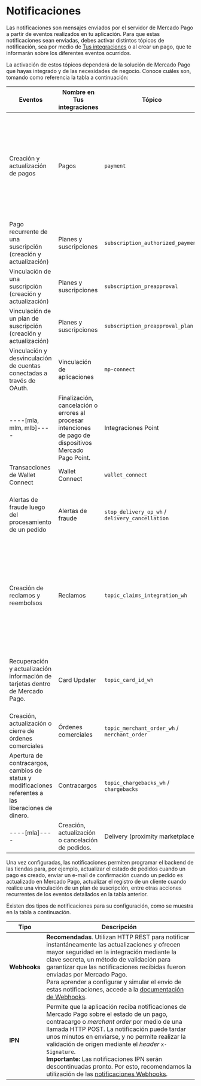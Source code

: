 # Notificaciones

Las notificaciones son mensajes enviados por el servidor de Mercado Pago a partir de eventos realizados en tu aplicación. Para que estas notificaciones sean enviadas, debes activar distintos tópicos de notificación, sea por medio de [Tus integraciones](/developers/panel/app) o al crear un pago, que te informarán sobre los diferentes eventos ocurridos.

La activación de estos tópicos dependerá de la solución de Mercado Pago que hayas integrado y de las necesidades de negocio. Conoce cuáles son, tomando como referencia la tabla a continuación:

| Eventos | Nombre en Tus integraciones | Tópico | Productos asociados |
|---|---|---|---|
| Creación y actualización de pagos | Pagos | `payment` | Checkout ----[mlb]----Transparente ----------------[mla, mlu, mlc, mlm, mco, mpe]----API------------<br>Checkout Pro<br>Checkout Bricks<br>Suscripciones<br>----[mla, mlm, mlb]----Mercado Pago Point (solo para IPN)------------<br>Wallet Connect |
| Pago recurrente de una suscripción (creación y actualización) | Planes y suscripciones | `subscription_authorized_payment` | Suscripciones |
| Vinculación de una suscripción (creación y actualización) | Planes y suscripciones | `subscription_preapproval` | Suscripciones |
| Vinculación de un plan de suscripción (creación y actualización) | Planes y suscripciones | `subscription_preapproval_plan` | Suscripciones |
| Vinculación y desvinculación de cuentas conectadas a través de OAuth. | Vinculación de aplicaciones | `mp-connect` | Todos los productos que hayan implementado OAuth |
----[mla, mlm, mlb]----| Finalización, cancelación o errores al procesar intenciones de pago de dispositivos Mercado Pago Point. | Integraciones Point | `point_integration_wh` / `point_integration_ipn` | Mercado Pago Point |------------
| Transacciones de Wallet Connect | Wallet Connect | `wallet_connect` | Wallet Connect |
| Alertas de fraude luego del procesamiento de un pedido | Alertas de fraude | `stop_delivery_op_wh` / `delivery_cancellation` | Checkout ----[mlb]----Transparente ----------------[mla, mlu, mlc, mlm, mco, mpe]----API------------<br>Checkout PRO |
| Creación de reclamos y reembolsos | Reclamos | `topic_claims_integration_wh` | Checkout ----[mlb]----Transparente ----------------[mla, mlu, mlc, mlm, mco, mpe]----API------------<br>Checkout Pro<br>Checkout Bricks<br>Suscripciones<br>----[mla, mlm, mlb]----Mercado Pago Point------------<br>Código QR<br>Wallet Connect |
| Recuperación y actualización información de tarjetas dentro de Mercado Pago. | Card Updater | `topic_card_id_wh` | Checkout Pro<br>Checkout ----[mlb]----Transparente ----------------[mla, mlu, mlc, mlm, mco, mpe]----API------------<br>Checkout Bricks |
| Creación, actualización o cierre de órdenes comerciales |  Órdenes comerciales | `topic_merchant_order_wh` / `merchant_order` | Checkout Pro<br>Código QR  |
| Apertura de contracargos, cambios de status y modificaciones referentes a las liberaciones de dinero.   |   Contracargos | `topic_chargebacks_wh` / `chargebacks`  | Checkout Pro<br>Checkout ----[mlb]----Transparente ----------------[mla, mlu, mlc, mlm, mco, mpe]----API------------ <br>Checkout Bricks |
----[mla]----| Creación, actualización o cancelación de pedidos. | Delivery (proximity marketplace) | `delivery` | MP Delivery |------------


Una vez configuradas, las notificaciones permiten programar el backend de las tiendas para, por ejemplo, actualizar el estado de pedidos cuando un pago es creado, enviar un e-mail de confirmación cuando un pedido es actualizado en Mercado Pago, actualizar el registro de un cliente cuando realice una vinculación de un plan de suscripción, entre otras acciones recurrentes de los eventos detallados en la tabla anterior.

Existen dos tipos de notificaciones para su configuración, como se muestra en la tabla a continuación.


| Tipo | Descripción |
| --- | --- |
| **Webhooks** | **Recomendadas**. Utilizan HTTP REST para notificar instantáneamente las actualizaciones y ofrecen mayor seguridad en la integración mediante la clave secreta, un método de validación para garantizar que las notificaciones recibidas fueron enviadas por Mercado Pago.<br> Para aprender a configurar y simular el envío de estas notificaciones, accede a la [documentación de Webhooks](/developers/es/guides/additional-content/your-integrations/webhooks). |
| **IPN** | Permite que la aplicación reciba notificaciones de Mercado Pago sobre el estado de un pago, contracargo o *merchant order* por medio de una llamada HTTP POST. La notificación puede tardar unos minutos en enviarse, y no permite realizar la validación de origen mediante el *header* `x-Signature`.<br> **Importante:** Las notificaciones IPN serán descontinuadas pronto. Por esto, recomendamos la utilización de las [notificaciones Webhooks](/developers/es/guides/additional-content/your-integrations/webhooks). |